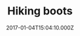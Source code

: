 ---
title: Hiking boots
date: 2017-01-04T15:04:10.000Z
price: 9
sales_price: 
categories: ["Accessories"]
image: ["/img/uploads/2017/12/walking-boots.jpg", " /img/uploads/2018/09/everygirlboss.jpg"]
---